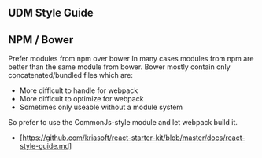 ## UDM Style Guide




## NPM / Bower

Prefer modules from npm over bower
In many cases modules from npm are better than the same module from bower. Bower mostly contain only concatenated/bundled files which are:

- More difficult to handle for webpack
- More difficult to optimize for webpack
- Sometimes only useable without a module system

So prefer to use the CommonJs-style module and let webpack build it.

- [https://github.com/kriasoft/react-starter-kit/blob/master/docs/react-style-guide.md]

